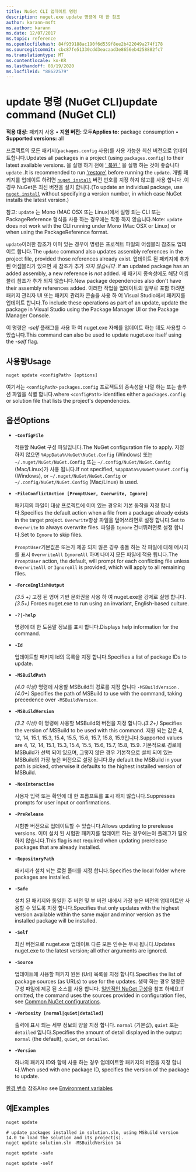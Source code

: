 ```yaml
---
title: NuGet CLI 업데이트 명령
description: nuget.exe update 명령에 대 한 참조
author: karann-msft
ms.author: karann
ms.date: 12/07/2017
ms.topic: reference
ms.openlocfilehash: 84f939188ac190f6d539f8ee2b422049a274f178
ms.sourcegitcommit: cbc87fe51330cdd3eacaad3e8656eb4258882fc7
ms.translationtype: MT
ms.contentlocale: ko-KR
ms.lasthandoff: 08/19/2020
ms.locfileid: "88622579"
---
```

# <a name="update-command-nuget-cli"></a><span data-ttu-id="87cf3-103">update 명령 (NuGet CLI)</span><span class="sxs-lookup"><span data-stu-id="87cf3-103">update command (NuGet CLI)</span></span>

<span data-ttu-id="87cf3-104">**적용 대상:** 패키지 사용 &bullet; **지원 버전:** 모두</span><span class="sxs-lookup"><span data-stu-id="87cf3-104">**Applies to:** package consumption &bullet; **Supported versions:** all</span></span>

<span data-ttu-id="87cf3-105">프로젝트의 모든 패키지(`packages.config` 사용)를 사용 가능한 최신 버전으로 업데이트합니다.</span><span class="sxs-lookup"><span data-stu-id="87cf3-105">Updates all packages in a project (using `packages.config`) to their latest available versions.</span></span> <span data-ttu-id="87cf3-106">을 실행 하기 전에 [' 복원 '](cli-ref-restore.md) 을 실행 하는 것이 좋습니다 `update` .</span><span class="sxs-lookup"><span data-stu-id="87cf3-106">It is recommended to run ['restore'](cli-ref-restore.md) before running the `update`.</span></span> <span data-ttu-id="87cf3-107">개별 패키지를 업데이트 하려면 [`nuget install`](cli-ref-install.md) 버전 번호를 지정 하지 않고를 사용 합니다 .이 경우 NuGet은 최신 버전을 설치 합니다.</span><span class="sxs-lookup"><span data-stu-id="87cf3-107">(To update an individual package, use [`nuget install`](cli-ref-install.md) without specifying a version number, in which case NuGet installs the latest version.)</span></span>

<span data-ttu-id="87cf3-108">참고: `update` 는 Mono (MAC OSX 또는 Linux)에서 실행 되는 CLI 또는 PackageReference 형식을 사용 하는 경우에는 작동 하지 않습니다.</span><span class="sxs-lookup"><span data-stu-id="87cf3-108">Note: `update` does not work with the CLI running under Mono (Mac OSX or Linux) or when using the PackageReference format.</span></span>

<span data-ttu-id="87cf3-109">`update`이러한 참조가 이미 있는 경우이 명령은 프로젝트 파일의 어셈블리 참조도 업데이트 합니다.</span><span class="sxs-lookup"><span data-stu-id="87cf3-109">The `update` command also updates assembly references in the project file, provided those references already exist.</span></span> <span data-ttu-id="87cf3-110">업데이트 된 패키지에 추가 된 어셈블리가 있으면 새 참조가 추가 *되지 않습니다* .</span><span class="sxs-lookup"><span data-stu-id="87cf3-110">If an updated package has an added assembly, a new reference is *not* added.</span></span> <span data-ttu-id="87cf3-111">새 패키지 종속성에도 해당 어셈블리 참조가 추가 되지 않습니다.</span><span class="sxs-lookup"><span data-stu-id="87cf3-111">New package dependencies also don't have their assembly references added.</span></span> <span data-ttu-id="87cf3-112">이러한 작업을 업데이트의 일부로 포함 하려면 패키지 관리자 UI 또는 패키지 관리자 콘솔을 사용 하 여 Visual Studio에서 패키지를 업데이트 합니다.</span><span class="sxs-lookup"><span data-stu-id="87cf3-112">To include these operations as part of an update, update the package in Visual Studio using the Package Manager UI or the Package Manager Console.</span></span>

<span data-ttu-id="87cf3-113">이 명령은 *-self* 플래그를 사용 하 여 nuget.exe 자체를 업데이트 하는 데도 사용할 수 있습니다.</span><span class="sxs-lookup"><span data-stu-id="87cf3-113">This command can also be used to update nuget.exe itself using the *-self* flag.</span></span>

## <a name="usage"></a><span data-ttu-id="87cf3-114">사용량</span><span class="sxs-lookup"><span data-stu-id="87cf3-114">Usage</span></span>

```cli
nuget update <configPath> [options]
```

<span data-ttu-id="87cf3-115">여기서는 `<configPath>` `packages.config` 프로젝트의 종속성을 나열 하는 또는 솔루션 파일을 식별 합니다.</span><span class="sxs-lookup"><span data-stu-id="87cf3-115">where `<configPath>` identifies either a `packages.config` or solution file that lists the project's dependencies.</span></span>

## <a name="options"></a><span data-ttu-id="87cf3-116">옵션</span><span class="sxs-lookup"><span data-stu-id="87cf3-116">Options</span></span>

- **`-ConfigFile`**

  <span data-ttu-id="87cf3-117">적용할 NuGet 구성 파일입니다.</span><span class="sxs-lookup"><span data-stu-id="87cf3-117">The NuGet configuration file to apply.</span></span> <span data-ttu-id="87cf3-118">지정 하지 않으면 `%AppData%\NuGet\NuGet.Config` (Windows) 또는 `~/.nuget/NuGet/NuGet.Config` 또는 `~/.config/NuGet/NuGet.Config` (Mac/Linux)가 사용 됩니다.</span><span class="sxs-lookup"><span data-stu-id="87cf3-118">If not specified, `%AppData%\NuGet\NuGet.Config` (Windows), or `~/.nuget/NuGet/NuGet.Config` or `~/.config/NuGet/NuGet.Config` (Mac/Linux) is used.</span></span>

- **`-FileConflictAction [PromptUser, Overwrite, Ignore]`**

  <span data-ttu-id="87cf3-119">패키지의 파일이 대상 프로젝트에 이미 있는 경우의 기본 동작을 지정 합니다.</span><span class="sxs-lookup"><span data-stu-id="87cf3-119">Specifies the default action when a file from a package already exists in the target project.</span></span> <span data-ttu-id="87cf3-120">`Overwrite`항상 파일을 덮어쓰려면로 설정 합니다.</span><span class="sxs-lookup"><span data-stu-id="87cf3-120">Set to `Overwrite` to always overwrite files.</span></span> <span data-ttu-id="87cf3-121">파일을 `Ignore` 건너뛰려면로 설정 합니다.</span><span class="sxs-lookup"><span data-stu-id="87cf3-121">Set to `Ignore` to skip files.</span></span>

  <span data-ttu-id="87cf3-122">`PromptUser`기본값은 또는가 제공 되지 않은 경우 충돌 하는 각 파일에 대해 메시지를 표시 `OverwriteAll` `IgnoreAll` 하며 나머지 모든 파일에 적용 됩니다.</span><span class="sxs-lookup"><span data-stu-id="87cf3-122">The `PromptUser` action, the default, will prompt for each conflicting file unless `OverwriteAll` or `IgnoreAll` is provided, which will apply to all remaining files.</span></span>

- **`-ForceEnglishOutput`**

  <span data-ttu-id="87cf3-123">*(3.5 +)* 고정 된 영어 기반 문화권을 사용 하 여 nuget.exe을 강제로 실행 합니다.</span><span class="sxs-lookup"><span data-stu-id="87cf3-123">*(3.5+)* Forces nuget.exe to run using an invariant, English-based culture.</span></span>

- **`-?|-help`**

  <span data-ttu-id="87cf3-124">명령에 대 한 도움말 정보를 표시 합니다.</span><span class="sxs-lookup"><span data-stu-id="87cf3-124">Displays help information for the command.</span></span>

- **`-Id`**

  <span data-ttu-id="87cf3-125">업데이트할 패키지 Id의 목록을 지정 합니다.</span><span class="sxs-lookup"><span data-stu-id="87cf3-125">Specifies a list of package IDs to update.</span></span>

- **`-MSBuildPath`**

  <span data-ttu-id="87cf3-126">*(4.0 이상)* 명령에 사용할 MSBuild의 경로를 지정 합니다 `-MSBuildVersion` .</span><span class="sxs-lookup"><span data-stu-id="87cf3-126">*(4.0+)* Specifies the path of MSBuild to use with the command, taking precedence over `-MSBuildVersion`.</span></span>

- **`-MSBuildVersion`**

  <span data-ttu-id="87cf3-127">*(3.2 이상)* 이 명령에 사용할 MSBuild의 버전을 지정 합니다.</span><span class="sxs-lookup"><span data-stu-id="87cf3-127">*(3.2+)* Specifies the version of MSBuild to be used with this command.</span></span> <span data-ttu-id="87cf3-128">지원 되는 값은 4, 12, 14, 15.1, 15.3, 15.4, 15.5, 15.6, 15.7, 15.8, 15.9입니다.</span><span class="sxs-lookup"><span data-stu-id="87cf3-128">Supported values are 4, 12, 14, 15.1, 15.3, 15.4, 15.5, 15.6, 15.7, 15.8, 15.9.</span></span> <span data-ttu-id="87cf3-129">기본적으로 경로에 MSBuild가 선택 되어 있으며, 그렇지 않은 경우 기본적으로 설치 되어 있는 MSBuild의 가장 높은 버전으로 설정 됩니다.</span><span class="sxs-lookup"><span data-stu-id="87cf3-129">By default the MSBuild in your path is picked, otherwise it defaults to the highest installed version of MSBuild.</span></span>

- **`-NonInteractive`**

  <span data-ttu-id="87cf3-130">사용자 입력 또는 확인에 대 한 프롬프트를 표시 하지 않습니다.</span><span class="sxs-lookup"><span data-stu-id="87cf3-130">Suppresses prompts for user input or confirmations.</span></span>

- **`-PreRelease`**

  <span data-ttu-id="87cf3-131">시험판 버전으로 업데이트할 수 있습니다.</span><span class="sxs-lookup"><span data-stu-id="87cf3-131">Allows updating to prerelease versions.</span></span> <span data-ttu-id="87cf3-132">이미 설치 된 시험판 패키지를 업데이트 하는 경우에는이 플래그가 필요 하지 않습니다.</span><span class="sxs-lookup"><span data-stu-id="87cf3-132">This flag is not required when updating prerelease packages that are already installed.</span></span>

- **`-RepositoryPath`**

  <span data-ttu-id="87cf3-133">패키지가 설치 되는 로컬 폴더를 지정 합니다.</span><span class="sxs-lookup"><span data-stu-id="87cf3-133">Specifies the local folder where packages are installed.</span></span>

- **`-Safe`**

  <span data-ttu-id="87cf3-134">설치 된 패키지와 동일한 주 버전 및 부 버전 내에서 가장 높은 버전의 업데이트만 사용할 수 있도록 지정 합니다.</span><span class="sxs-lookup"><span data-stu-id="87cf3-134">Specifies that only updates with the highest version available within the same major and minor version as the installed package will be installed.</span></span>

- **`-Self`**

  <span data-ttu-id="87cf3-135">최신 버전으로 nuget.exe 업데이트 다른 모든 인수는 무시 됩니다.</span><span class="sxs-lookup"><span data-stu-id="87cf3-135">Updates nuget.exe to the latest version; all other arguments are ignored.</span></span>

- **`-Source`**

  <span data-ttu-id="87cf3-136">업데이트에 사용할 패키지 원본 (Url) 목록을 지정 합니다.</span><span class="sxs-lookup"><span data-stu-id="87cf3-136">Specifies the list of package sources (as URLs) to use for the updates.</span></span> <span data-ttu-id="87cf3-137">생략 하는 경우 명령은 구성 파일에 제공 된 소스를 사용 합니다. [일반적인 NuGet 구성](../../consume-packages/configuring-nuget-behavior.md)을 참조 하세요.</span><span class="sxs-lookup"><span data-stu-id="87cf3-137">If omitted, the command uses the sources provided in configuration files, see [Common NuGet configurations](../../consume-packages/configuring-nuget-behavior.md).</span></span>

- **`-Verbosity [normal|quiet|detailed]`**

  <span data-ttu-id="87cf3-138">출력에 표시 되는 세부 정보의 양을 지정 합니다. `normal` (기본값), `quiet` 또는 `detailed` 입니다.</span><span class="sxs-lookup"><span data-stu-id="87cf3-138">Specifies the amount of detail displayed in the output: `normal` (the default), `quiet`, or `detailed`.</span></span>

- **`-Version`**

  <span data-ttu-id="87cf3-139">하나의 패키지 ID와 함께 사용 하는 경우 업데이트할 패키지의 버전을 지정 합니다.</span><span class="sxs-lookup"><span data-stu-id="87cf3-139">When used with one package ID, specifies the version of the package to update.</span></span>

<span data-ttu-id="87cf3-140">[환경 변수](cli-ref-environment-variables.md) 참조</span><span class="sxs-lookup"><span data-stu-id="87cf3-140">Also see [Environment variables](cli-ref-environment-variables.md)</span></span>

## <a name="examples"></a><span data-ttu-id="87cf3-141">예</span><span class="sxs-lookup"><span data-stu-id="87cf3-141">Examples</span></span>

```cli
nuget update

# update packages installed in solution.sln, using MSBuild version 14.0 to load the solution and its project(s).
nuget update solution.sln -MSBuildVersion 14

nuget update -safe

nuget update -self
```
